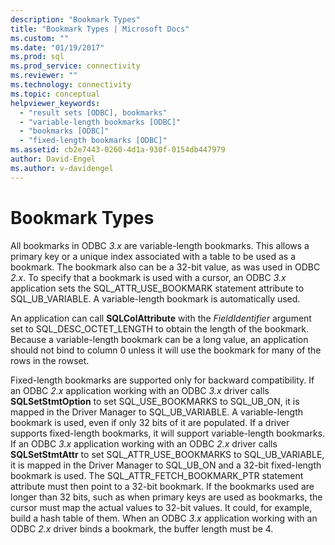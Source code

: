 ```yaml
---
description: "Bookmark Types"
title: "Bookmark Types | Microsoft Docs"
ms.custom: ""
ms.date: "01/19/2017"
ms.prod: sql
ms.prod_service: connectivity
ms.reviewer: ""
ms.technology: connectivity
ms.topic: conceptual
helpviewer_keywords: 
  - "result sets [ODBC], bookmarks"
  - "variable-length bookmarks [ODBC]"
  - "bookmarks [ODBC]"
  - "fixed-length bookmarks [ODBC]"
ms.assetid: cb2e7443-0260-4d1a-930f-0154db447979
author: David-Engel
ms.author: v-davidengel
---
```

# Bookmark Types
All bookmarks in ODBC *3.x* are variable-length bookmarks. This allows a primary key or a unique index associated with a table to be used as a bookmark. The bookmark also can be a 32-bit value, as was used in ODBC *2.x*. To specify that a bookmark is used with a cursor, an ODBC *3.x* application sets the SQL_ATTR_USE_BOOKMARK statement attribute to SQL_UB_VARIABLE. A variable-length bookmark is automatically used.  
  
 An application can call **SQLColAttribute** with the *FieldIdentifier* argument set to SQL_DESC_OCTET_LENGTH to obtain the length of the bookmark. Because a variable-length bookmark can be a long value, an application should not bind to column 0 unless it will use the bookmark for many of the rows in the rowset.  
  
 Fixed-length bookmarks are supported only for backward compatibility. If an ODBC *2.x* application working with an ODBC *3.x* driver calls **SQLSetStmtOption** to set SQL_USE_BOOKMARKS to SQL_UB_ON, it is mapped in the Driver Manager to SQL_UB_VARIABLE. A variable-length bookmark is used, even if only 32 bits of it are populated. If a driver supports fixed-length bookmarks, it will support variable-length bookmarks. If an ODBC *3.x* application working with an ODBC *2.x* driver calls **SQLSetStmtAttr** to set SQL_ATTR_USE_BOOKMARKS to SQL_UB_VARIABLE, it is mapped in the Driver Manager to SQL_UB_ON and a 32-bit fixed-length bookmark is used. The SQL_ATTR_FETCH_BOOKMARK_PTR statement attribute must then point to a 32-bit bookmark. If the bookmarks used are longer than 32 bits, such as when primary keys are used as bookmarks, the cursor must map the actual values to 32-bit values. It could, for example, build a hash table of them. When an ODBC *3.x* application working with an ODBC *2.x* driver binds a bookmark, the buffer length must be 4.
